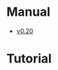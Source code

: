 <title>Céu-SDL Documentation</title>
<meta http-equiv="Content-Type" content="text/html; charset=UTF-8"/></p>

# Manual

- [v0.20](out/manual/v0.20/)

# Tutorial

